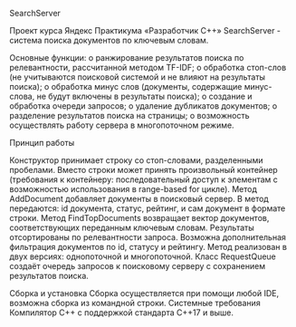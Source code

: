 SearchServer

Проект курса Яндекс Практикума «Разработчик С++»
SearchServer  -  система поиска документов по ключевым словам.

Основные функции:
o	ранжирование результатов поиска по релевантности, рассчитанной методом TF-IDF;
o	обработка стоп-слов (не учитываются поисковой системой и не влияют на результаты поиска);
o	обработка минус слов (документы, содержащие минус-слова, не будут включены в результаты поиска);
o	создание и обработка очереди запросов;
o	удаление дубликатов документов;
o	разделение результатов поиска на страницы;
o	возможность осуществлять работу сервера в многопоточном режиме.

Принцип работы

Конструктор принимает строку со стоп-словами, разделенными пробелами. Вместо строки может принять произвольный контейнер (требования к контейнеру: последовательный доступ к элементам с возможностью использования в range-based for цикле).
Метод AddDocument добавляет документы в поисковый сервер. В метод передаются: id документа, статус, рейтинг, и сам документ в формате строки. 
Метод FindTopDocuments возвращает вектор документов, соответствующих переданным ключевым словам. Результаты отсортированы по релевантности запроса. Возможна дополнительная фильтрация документов по id, статусу и рейтингу. Метод реализован в двух версиях: однопоточной и многопоточной.
Класс RequestQueue создаёт очередь запросов к поисковому серверу с сохранением результатов поиска.

Сборка и установка
Сборка осуществляется при помощи любой IDE, возможна сборка из командной строки.
Системные требования
Компилятор С++ с поддержкой стандарта С++17 и выше.






